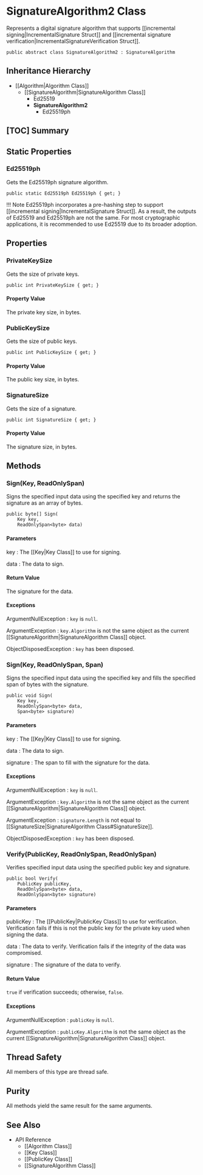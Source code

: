 # SignatureAlgorithm2 Class

Represents a digital signature algorithm that supports [[incremental
signing|IncrementalSignature Struct]] and [[incremental signature
verification|IncrementalSignatureVerification Struct]].

    public abstract class SignatureAlgorithm2 : SignatureAlgorithm


## Inheritance Hierarchy

* [[Algorithm|Algorithm Class]]
    * [[SignatureAlgorithm|SignatureAlgorithm Class]]
        * Ed25519
        * **SignatureAlgorithm2**
            * Ed25519ph


## [TOC] Summary


## Static Properties


### Ed25519ph

Gets the Ed25519ph signature algorithm.

    public static Ed25519ph Ed25519ph { get; }

!!! Note
    Ed25519ph incorporates a pre-hashing step to support [[incremental
    signing|IncrementalSignature Struct]]. As a result, the outputs of Ed25519
    and Ed25519ph are not the same. For most cryptographic applications, it is
    recommended to use Ed25519 due to its broader adoption.


## Properties


### PrivateKeySize

Gets the size of private keys.

    public int PrivateKeySize { get; }

#### Property Value

The private key size, in bytes.


### PublicKeySize

Gets the size of public keys.

    public int PublicKeySize { get; }

#### Property Value

The public key size, in bytes.


### SignatureSize

Gets the size of a signature.

    public int SignatureSize { get; }

#### Property Value

The signature size, in bytes.


## Methods


### Sign(Key, ReadOnlySpan<byte>)

Signs the specified input data using the specified key and returns the signature
as an array of bytes.

    public byte[] Sign(
        Key key,
        ReadOnlySpan<byte> data)

#### Parameters

key
: The [[Key|Key Class]] to use for signing.

data
: The data to sign.

#### Return Value

The signature for the data.

#### Exceptions

ArgumentNullException
: `key` is `null`.

ArgumentException
: `key.Algorithm` is not the same object as the current
    [[SignatureAlgorithm|SignatureAlgorithm Class]] object.

ObjectDisposedException
: `key` has been disposed.


### Sign(Key, ReadOnlySpan<byte>, Span<byte>)

Signs the specified input data using the specified key and fills the specified
span of bytes with the signature.

    public void Sign(
        Key key,
        ReadOnlySpan<byte> data,
        Span<byte> signature)

#### Parameters

key
: The [[Key|Key Class]] to use for signing.

data
: The data to sign.

signature
: The span to fill with the signature for the data.

#### Exceptions

ArgumentNullException
: `key` is `null`.

ArgumentException
: `key.Algorithm` is not the same object as the current
    [[SignatureAlgorithm|SignatureAlgorithm Class]] object.

ArgumentException
: `signature.Length` is not equal to
    [[SignatureSize|SignatureAlgorithm Class#SignatureSize]].

ObjectDisposedException
: `key` has been disposed.


### Verify(PublicKey, ReadOnlySpan<byte>, ReadOnlySpan<byte>)

Verifies specified input data using the specified public key and signature.

    public bool Verify(
        PublicKey publicKey,
        ReadOnlySpan<byte> data,
        ReadOnlySpan<byte> signature)

#### Parameters

publicKey
: The [[PublicKey|PublicKey Class]] to use for verification.
    Verification fails if this is not the public key for the private key used
    when signing the data.

data
: The data to verify.
    Verification fails if the integrity of the data was compromised.

signature
: The signature of the data to verify.

#### Return Value

`true` if verification succeeds; otherwise, `false`.

#### Exceptions

ArgumentNullException
: `publicKey` is `null`.

ArgumentException
: `publicKey.Algorithm` is not the same object as the current
    [[SignatureAlgorithm|SignatureAlgorithm Class]] object.


## Thread Safety

All members of this type are thread safe.


## Purity

All methods yield the same result for the same arguments.


## See Also

* API Reference
    * [[Algorithm Class]]
    * [[Key Class]]
    * [[PublicKey Class]]
    * [[SignatureAlgorithm Class]]
